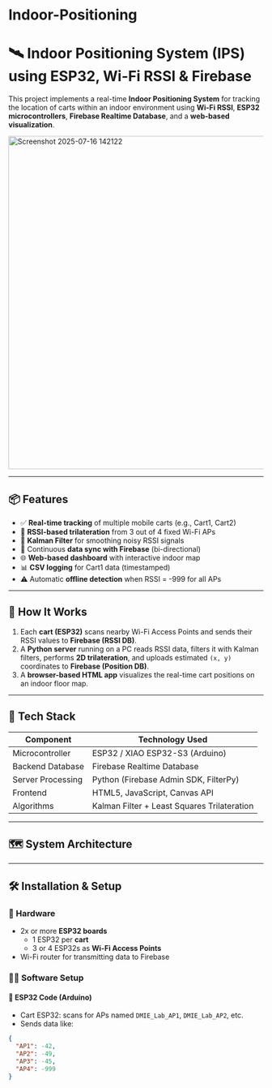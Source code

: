 # Indoor-Positioning
# 🛰️ Indoor Positioning System (IPS) using ESP32, Wi-Fi RSSI & Firebase

This project implements a real-time **Indoor Positioning System** for tracking the location of carts within an indoor environment using **Wi-Fi RSSI**, **ESP32 microcontrollers**, **Firebase Realtime Database**, and a **web-based visualization**.

<img width="1103" height="657" alt="Screenshot 2025-07-16 142122" src="https://github.com/user-attachments/assets/1ff0323c-128c-4d4b-bde4-55cdb8215ff8" />

---

## 📦 Features

- ✅ **Real-time tracking** of multiple mobile carts (e.g., Cart1, Cart2)
- 📶 **RSSI-based trilateration** from 3 out of 4 fixed Wi-Fi APs
- 🧠 **Kalman Filter** for smoothing noisy RSSI signals
- 🔄 Continuous **data sync with Firebase** (bi-directional)
- 🌐 **Web-based dashboard** with interactive indoor map
- 📊 **CSV logging** for Cart1 data (timestamped)
- ⚠️ Automatic **offline detection** when RSSI = -999 for all APs

---

## 🧠 How It Works

1. Each **cart (ESP32)** scans nearby Wi-Fi Access Points and sends their RSSI values to **Firebase (RSSI DB)**.
2. A **Python server** running on a PC reads RSSI data, filters it with Kalman filters, performs **2D trilateration**, and uploads estimated `(x, y)` coordinates to **Firebase (Position DB)**.
3. A **browser-based HTML app** visualizes the real-time cart positions on an indoor floor map.

---

## 🧰 Tech Stack

| Component         | Technology Used               |
|------------------|-------------------------------|
| Microcontroller  | ESP32 / XIAO ESP32-S3 (Arduino) |
| Backend Database | Firebase Realtime Database     |
| Server Processing| Python (Firebase Admin SDK, FilterPy) |
| Frontend         | HTML5, JavaScript, Canvas API  |
| Algorithms       | Kalman Filter + Least Squares Trilateration |

---

## 🗺️ System Architecture


---

## 🛠️ Installation & Setup

### 📍 Hardware

- 2x or more **ESP32 boards**
  - 1 ESP32 per **cart**
  - 3 or 4 ESP32s as **Wi-Fi Access Points**
- Wi-Fi router for transmitting data to Firebase

### 🧑‍💻 Software Setup

#### 🔹 ESP32 Code (Arduino)

- Cart ESP32: scans for APs named `DMIE_Lab_AP1`, `DMIE_Lab_AP2`, etc.
- Sends data like:
```json
{
  "AP1": -42,
  "AP2": -49,
  "AP3": -45,
  "AP4": -999
}



